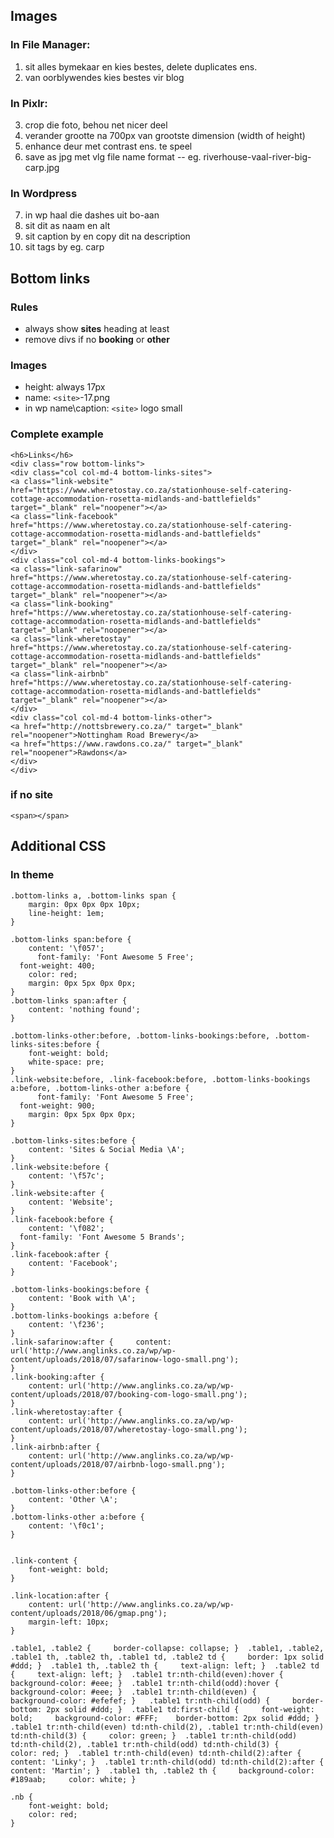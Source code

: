 

## Images
### In File Manager:
1. sit alles bymekaar en kies bestes, delete duplicates ens.
2. van oorblywendes kies bestes vir blog

### In Pixlr: 
3. crop die foto, behou net nicer deel
4. verander grootte na 700px van grootste dimension (width of height)
5. enhance deur met contrast ens. te speel
6. save as jpg met vlg file name format 
   <plek>-<water>-<beskrywing> 
   eg. riverhouse-vaal-river-big-carp.jpg

### In Wordpress
7. in wp haal die dashes uit bo-aan 
8. sit dit as naam en alt
9. sit caption by en copy dit na description
10. sit tags by eg. carp


## Bottom links
### Rules
* always show **sites** heading at least
* remove divs if no **booking** or **other**
### Images
* height: always 17px
* name: `<site>`-17.png
* in wp name\caption: `<site>` logo small

### Complete example
```
<h6>Links</h6>
<div class="row bottom-links">
<div class="col col-md-4 bottom-links-sites">
<a class="link-website" href="https://www.wheretostay.co.za/stationhouse-self-catering-cottage-accommodation-rosetta-midlands-and-battlefields" target="_blank" rel="noopener"></a>
<a class="link-facebook" href="https://www.wheretostay.co.za/stationhouse-self-catering-cottage-accommodation-rosetta-midlands-and-battlefields" target="_blank" rel="noopener"></a>
</div>
<div class="col col-md-4 bottom-links-bookings">
<a class="link-safarinow" href="https://www.wheretostay.co.za/stationhouse-self-catering-cottage-accommodation-rosetta-midlands-and-battlefields" target="_blank" rel="noopener"></a>
<a class="link-booking" href="https://www.wheretostay.co.za/stationhouse-self-catering-cottage-accommodation-rosetta-midlands-and-battlefields" target="_blank" rel="noopener"></a>
<a class="link-wheretostay" href="https://www.wheretostay.co.za/stationhouse-self-catering-cottage-accommodation-rosetta-midlands-and-battlefields" target="_blank" rel="noopener"></a>
<a class="link-airbnb" href="https://www.wheretostay.co.za/stationhouse-self-catering-cottage-accommodation-rosetta-midlands-and-battlefields" target="_blank" rel="noopener"></a>
</div>
<div class="col col-md-4 bottom-links-other">
<a href="http://nottsbrewery.co.za/" target="_blank" rel="noopener">Nottingham Road Brewery</a>
<a href="https://www.rawdons.co.za/" target="_blank" rel="noopener">Rawdons</a>
</div>
</div>
```

### if no site
```
<span></span>
```
## Additional CSS
### In theme
```
.bottom-links a, .bottom-links span { 	
	margin: 0px 0px 0px 10px; 
	line-height: 1em;
} 

.bottom-links span:before { 	
	content: '\f057';
	  font-family: 'Font Awesome 5 Free';
  font-weight: 400;
	color: red;
	margin: 0px 5px 0px 0px;
} 
.bottom-links span:after { 	
	content: 'nothing found';
} 

.bottom-links-other:before, .bottom-links-bookings:before, .bottom-links-sites:before {
	font-weight: bold;
	white-space: pre;
}
.link-website:before, .link-facebook:before, .bottom-links-bookings a:before, .bottom-links-other a:before {
	  font-family: 'Font Awesome 5 Free';
  font-weight: 900;
	margin: 0px 5px 0px 0px;
}

.bottom-links-sites:before {
	content: 'Sites & Social Media \A';
}
.link-website:before { 	
	content: '\f57c';
}
.link-website:after { 	
	content: 'Website';
}
.link-facebook:before { 	
	content: '\f082';
  font-family: 'Font Awesome 5 Brands';
}
.link-facebook:after { 	
	content: 'Facebook';
}

.bottom-links-bookings:before {
	content: 'Book with \A';
}
.bottom-links-bookings a:before {
	content: '\f236';
}
.link-safarinow:after { 	content: url('http://www.anglinks.co.za/wp/wp-content/uploads/2018/07/safarinow-logo-small.png'); 	
} 
.link-booking:after { 	
	content: url('http://www.anglinks.co.za/wp/wp-content/uploads/2018/07/booking-com-logo-small.png'); 	
}  
.link-wheretostay:after { 	
	content: url('http://www.anglinks.co.za/wp/wp-content/uploads/2018/07/wheretostay-logo-small.png'); 	
}  
.link-airbnb:after { 	
	content: url('http://www.anglinks.co.za/wp/wp-content/uploads/2018/07/airbnb-logo-small.png'); 
}  

.bottom-links-other:before {
	content: 'Other \A';
}
.bottom-links-other a:before {
	content: '\f0c1';
}


.link-content { 	
	font-weight: bold; 
}  

.link-location:after { 	
	content: url('http://www.anglinks.co.za/wp/wp-content/uploads/2018/06/gmap.png'); 	
	margin-left: 10px; 
}  

.table1, .table2 {     border-collapse: collapse; }  .table1, .table2, .table1 th, .table2 th, .table1 td, .table2 td {     border: 1px solid #ddd; }  .table1 th, .table2 th {     text-align: left; }  .table2 td {     text-align: left; }  .table1 tr:nth-child(even):hover { 	background-color: #eee; }  .table1 tr:nth-child(odd):hover { 	background-color: #eee; }  .table1 tr:nth-child(even) { 	background-color: #efefef; }   .table1 tr:nth-child(odd) {     border-bottom: 2px solid #ddd; }  .table1 td:first-child {     font-weight: bold;     background-color: #FFF; 	border-bottom: 2px solid #ddd; }  .table1 tr:nth-child(even) td:nth-child(2), .table1 tr:nth-child(even) td:nth-child(3) {     color: green; }  .table1 tr:nth-child(odd) td:nth-child(2), .table1 tr:nth-child(odd) td:nth-child(3) {     color: red; }  .table1 tr:nth-child(even) td:nth-child(2):after {     content: 'Linky'; }  .table1 tr:nth-child(odd) td:nth-child(2):after {     content: 'Martin'; }  .table1 th, .table2 th {     background-color: #189aab;     color: white; }

.nb {
	font-weight: bold;
	color: red;
}
```
